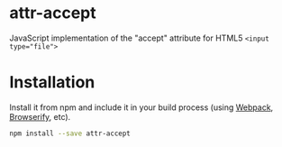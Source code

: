 # attr-accept
JavaScript implementation of the "accept" attribute for HTML5 `<input type="file">`

Installation
=====
Install it from npm and include it in your build process (using [Webpack](http://webpack.github.io/), [Browserify](http://browserify.org/), etc).
```sh
npm install --save attr-accept
```
